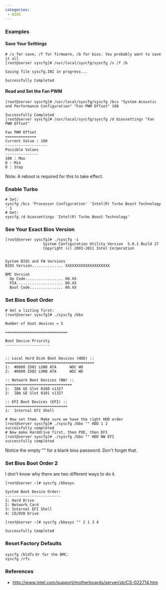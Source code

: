 ```yaml
---
categories:
 - BIOS
---
```

### Examples

#### Save Your Setttings

    # /s for save, /f for firmware, /b for bios. You probably want to save it all
    [root@server syscfg]# /usr/local/syscfg/syscfg /s /f /b

    Saving file syscfg.INI in progress...

    Successfully Completed

#### Read and Set the Fan PWM

    [root@server syscfg]# /usr/local/syscfg/syscfg /bcs "System Acoustic and Performance Configuration" "Fan PWM Offset" 100

    Successfully Completed
    [root@server syscfg]# /usr/local/syscfg/syscfg /d biossettings "Fan PWM Offset" 

    Fan PWM Offset
    ==============
    Current Value : 100
    -------------------
    Possible Values
    ---------------
    100 : Max
    0 : Min
    0 : Step

Note: A reboot is required for this to take effect.

### Enable Turbo

`# Set:`\
`syscfg /bcs 'Processor Configuration' 'Intel(R) Turbo Boost Technology' 1`\
`# Get:`\
`syscfg /d biossettings 'Intel(R) Turbo Boost Technology'`

### See Your Exact Bios Version

    [root@server syscfg]# ./syscfg -i
                     System Configuration Utility Version  5.0.1 Build 27 
                     Copyright (c) 2003-2011 Intel Corporation


    System BIOS and FW Versions
    BIOS Version.............. SXXXXXXXXXXXXXXXXXXX

    BMC Version
      Op Code................. 00.XX
      PIA..................... 00.XX
      Boot Code............... 00.XX

### Set Bios Boot Order

    # Get a listing first:
    [root@server syscfg]# ./syscfg /bbo

    Number of boot devices = 5   

    ============================

    Boot Device Priority
    --------------------


    :: Local Hard Disk Boot Devices (HDD) ::
    ========================================
    1:  #0600 ID01 LUN0 ATA      WDC WD
    2:  #0600 ID02 LUN0 ATA      WDC WD

    :: Network Boot Devices (NW) ::
    ==============================
    1:  IBA GE Slot 0100 v1327
    2:  IBA GE Slot 0101 v1327

    :: EFI Boot Devices (EFI) ::
    ============================
    1:  Internal EFI Shell

    # Now set them. Make sure we have the right HDD order
    [root@server syscfg]# ./syscfg /bbo "" HDD 1 2
    successfully completed
    # Now make Harddrive first, then PXE, then EFI
    [root@server syscfg]# ./syscfg /bbo "" HDD NW EFI
    successfully completed

Notice the empty "" for a blank bios password. Don't forget that.

### Set Bios Boot Order 2

I don't know why there are two different ways to do it.

    [root@server ~]# syscfg /bbosys

    System Boot Device Order:
    -------------------------
    1: Hard Drive
    2: Network Card
    3: Internal EFI Shell
    4: CD/DVD Drive

    [root@server ~]# syscfg /bbosys "" 2 1 3 4

    Successfully Completed

### Reset Factory Defaults

`syscfg /bldfs` `Or for the BMC:`\
`syscfg /rfs`

### References

-   <http://www.intel.com/support/motherboards/server/sb/CS-022714.htm>

